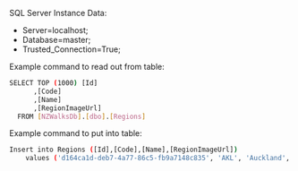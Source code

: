 SQL Server Instance Data:
- Server=localhost;
- Database=master;
- Trusted_Connection=True;

Example command to read out from table:
```bash
SELECT TOP (1000) [Id]
      ,[Code]
      ,[Name]
      ,[RegionImageUrl]
  FROM [NZWalksDb].[dbo].[Regions]
```

Example command to put into table:
```bash
Insert into Regions ([Id],[Code],[Name],[RegionImageUrl])
    values ('d164ca1d-deb7-4a77-86c5-fb9a7148c835', 'AKL', 'Auckland', 'some-image-url.jpg');
```
 